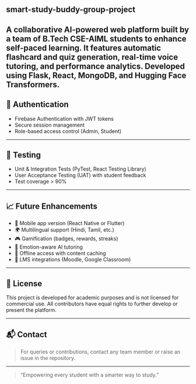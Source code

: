 smart-study-buddy-group-project
---
A collaborative AI-powered web platform built by a team of B.Tech CSE-AIML students to enhance self-paced learning. 
It features automatic flashcard and quiz generation, real-time voice tutoring, and performance analytics. Developed using Flask, React, MongoDB, and Hugging Face Transformers.
---

## 🔐 Authentication

- Firebase Authentication with JWT tokens
- Secure session management
- Role-based access control (Admin, Student)

---

## 🧪 Testing

- Unit & Integration Tests (PyTest, React Testing Library)
- User Acceptance Testing (UAT) with student feedback
- Test coverage > 90%

---

## 📈 Future Enhancements

- 📱 Mobile app version (React Native or Flutter)
- 🌍 Multilingual support (Hindi, Tamil, etc.)
- 🎮 Gamification (badges, rewards, streaks)
- 🤖 Emotion-aware AI tutoring
- 📶 Offline access with content caching
- 🧩 LMS integrations (Moodle, Google Classroom)

---

## 📄 License

This project is developed for academic purposes and is not licensed for commercial use. All contributors have equal rights to further develop or present the platform.

---

## 📬 Contact

> For queries or contributions, contact any team member or raise an issue in the repository.

---

> “Empowering every student with a smarter way to study.”
